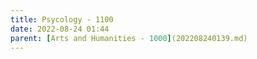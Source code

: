 ```yaml
---
title: Psycology - 1100 
date: 2022-08-24 01:44
parent: [Arts and Humanities - 1000](202208240139.md)
---
```



